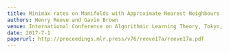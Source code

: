 ```yaml
---
title: Minimax rates on Manifolds with Approximate Nearest Neighbours
authors: Henry Reeve and Gavin Brown
venue: International Conference on Algorithmic Learning Theory, Tokyo, 2017. PMLR 76:11-56
date: 2017-7-1
paperurl: http://proceedings.mlr.press/v76/reeve17a/reeve17a.pdf
---
```

